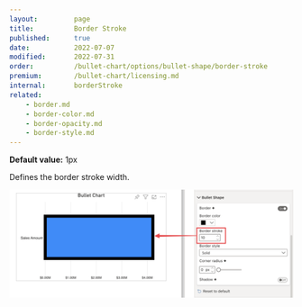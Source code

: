 ```yaml
---
layout:         page
title:          Border Stroke
published:      true
date:           2022-07-07
modified:   	2022-07-31
order:          /bullet-chart/options/bullet-shape/border-stroke
premium:        /bullet-chart/licensing.md
internal:       borderStroke
related:            
    - border.md
    - border-color.md
    - border-opacity.md
    - border-style.md
---
```


**Default value:** 1px

Defines the border stroke width.

<img src="images/bullet-shape-border-stroke.png" width="700">